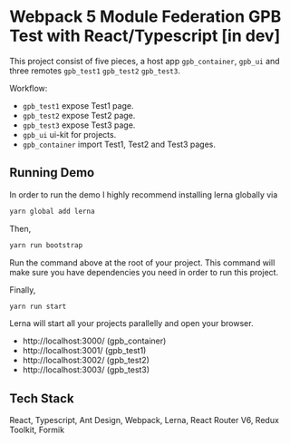 # Webpack 5 Module Federation GPB Test with React/Typescript [in dev]

This project consist of five pieces, a host app `gpb_container`, `gpb_ui` and three remotes `gpb_test1` `gpb_test2` `gpb_test3`.

Workflow:

- `gpb_test1` expose Test1 page.
- `gpb_test2` expose Test2 page.
- `gpb_test3` expose Test3 page.
- `gpb_ui` ui-kit for projects.
- `gpb_container` import Test1, Test2 and Test3 pages.

## Running Demo

In order to run the demo I highly recommend installing lerna globally via

```bash
yarn global add lerna
```

Then,

```bash
yarn run bootstrap
```

Run the command above at the root of your project. This command will make sure you have dependencies you need in order to run this project.

Finally,

```bash
yarn run start
```

Lerna will start all your projects parallelly and open your browser.

- http://localhost:3000/ (gpb_container)
- http://localhost:3001/ (gpb_test1)
- http://localhost:3002/ (gpb_test2)
- http://localhost:3003/ (gpb_test3)

## Tech Stack

React, Typescript, Ant Design, Webpack, Lerna, React Router V6, Redux Toolkit, Formik